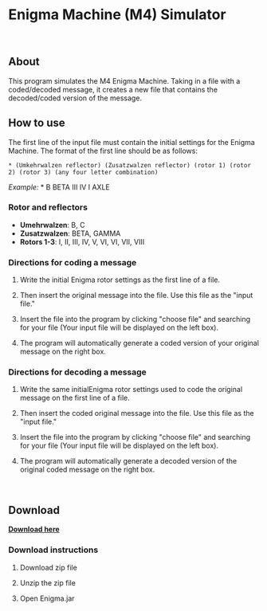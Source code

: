 # Enigma Machine (M4) Simulator

<br>

<h2> About </h2>
This program simulates the M4 Enigma Machine. Taking in a file with a coded/decoded message, it creates a new file that contains the decoded/coded version of the message.


<br>



<h2> How to use </h2>
The first line of the input file must contain the initial settings for the Enigma Machine. The format of the first line should be as follows:
		
	* (Umkehrwalzen reflector) (Zusatzwalzen reflector) (rotor 1) (rotor 2) (rotor 3) (any four letter combination)
<i>Example:</i> * B BETA III IV I AXLE
  
	
	
<h3>Rotor and reflectors</h3>

- <b>Umehrwalzen</b>: B, C
- <b>Zusatzwalzen</b>: BETA, GAMMA
- <b>Rotors 1-3</b>: I, II, III, IV, V, VI, VI, VII, VIII
    
		
		
<h3>Directions for coding a message</h3>

1. Write the initial Enigma rotor settings as the first line of a file.

2. Then insert the original message into the file. Use this file as the "input file."

3. Insert the file into the program by clicking "choose file" and searching for your file (Your input file will be displayed on the left box).

4. The program will automatically generate a coded version of your original message on the right box.



<h3>Directions for decoding a message</h3>

1. Write the same initialEnigma rotor settings used to code the original message on the first line of a file.

2. Then insert the coded original message into the file. Use this file as the "input file."

3. Insert the file into the program by clicking "choose file" and searching for your file (Your input file will be displayed on the left box).

4. The program will automatically generate a decoded version of the original coded message on the right box.



<br>

<h2>Download</h2>

<b> [Download here](https://github.com/celenac/Enigma/blob/master/EnigmaMachineSimulator.zip) </b>


<h3>Download instructions</h3>

1. Download zip file

2. Unzip the zip file

3. Open Enigma.jar

